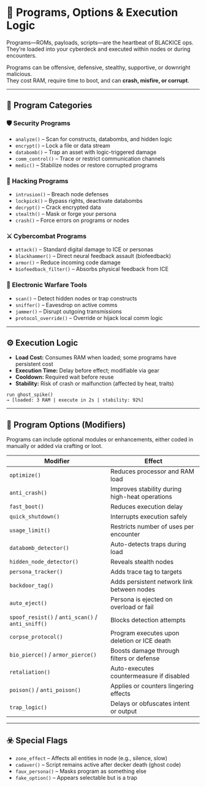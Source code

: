 
# 💾 Programs, Options & Execution Logic

Programs—ROMs, payloads, scripts—are the heartbeat of BLACKICE ops.  
They’re loaded into your cyberdeck and executed within nodes or during encounters.

Programs can be offensive, defensive, stealthy, supportive, or downright malicious.  
They cost RAM, require time to boot, and can **crash, misfire, or corrupt**.

---

## 🧠 Program Categories

### 🛡 Security Programs
- `analyze()` – Scan for constructs, databombs, and hidden logic
- `encrypt()` – Lock a file or data stream
- `databomb()` – Trap an asset with logic-triggered damage
- `comm_control()` – Trace or restrict communication channels
- `medic()` – Stabilize nodes or restore corrupted programs

### 🧨 Hacking Programs
- `intrusion()` – Breach node defenses
- `lockpick()` – Bypass rights, deactivate databombs
- `decrypt()` – Crack encrypted data
- `stealth()` – Mask or forge your persona
- `crash()` – Force errors on programs or nodes

### ⚔️ Cybercombat Programs
- `attack()` – Standard digital damage to ICE or personas
- `blackhammer()` – Direct neural feedback assault (biofeedback)
- `armor()` – Reduce incoming code damage
- `biofeedback_filter()` – Absorbs physical feedback from ICE

### 📡 Electronic Warfare Tools
- `scan()` – Detect hidden nodes or trap constructs
- `sniffer()` – Eavesdrop on active comms
- `jammer()` – Disrupt outgoing transmissions
- `protocol_override()` – Override or hijack local comm logic

---

## ⚙️ Execution Logic

- **Load Cost:** Consumes RAM when loaded; some programs have persistent cost
- **Execution Time:** Delay before effect; modifiable via gear
- **Cooldown:** Required wait before reuse
- **Stability:** Risk of crash or malfunction (affected by heat, traits)

```plaintext
run ghost_spike()
→ [loaded: 3 RAM | execute in 2s | stability: 92%]
```

---

## 🧬 Program Options (Modifiers)

Programs can include optional modules or enhancements, either coded in manually or added via crafting or loot.

| Modifier           | Effect |
|--------------------|--------|
| `optimize()`       | Reduces processor and RAM load |
| `anti_crash()`     | Improves stability during high-heat operations |
| `fast_boot()`      | Reduces execution delay |
| `quick_shutdown()` | Interrupts execution safely |
| `usage_limit()`    | Restricts number of uses per encounter |
| `databomb_detector()` | Auto-detects traps during load |
| `hidden_node_detector()` | Reveals stealth nodes |
| `persona_tracker()` | Adds trace tag to targets |
| `backdoor_tag()`   | Adds persistent network link between nodes |
| `auto_eject()`     | Persona is ejected on overload or fail |
| `spoof_resist()` / `anti_scan()` / `anti_sniff()` | Blocks detection attempts |
| `corpse_protocol()`| Program executes upon deletion or ICE death |
| `bio_pierce()` / `armor_pierce()` | Boosts damage through filters or defense |
| `retaliation()`    | Auto-executes countermeasure if disabled |
| `poison()` / `anti_poison()` | Applies or counters lingering effects |
| `trap_logic()`     | Delays or obfuscates intent or output |

---

## ☣️ Special Flags

- `zone_effect` – Affects all entities in node (e.g., silence, slow)
- `cadaver()` – Script remains active after decker death (ghost code)
- `faux_persona()` – Masks program as something else
- `fake_option()` – Appears selectable but is a trap
